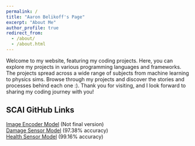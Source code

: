 ```yaml
---
permalink: /
title: "Aaron Belikoff's Page"
excerpt: "About Me"
author_profile: true
redirect_from: 
  - /about/
  - /about.html
---
```


Welcome to my website, featuring my coding projects. Here, you can explore my projects in various programming languages and frameworks. The projects spread across a wide range of subjects from machine learning to physics sims. Browse through my projects and discover the stories and processes behind each one :). Thank you for visiting, and I look forward to sharing my coding journey with you!  

SCAI GitHub Links
-----
[Image Encoder Model](https://github.com/EndeavoringOrb/SCAI/blob/main/autoencoders/autoencoder_E0.h5) (Not final version)  
[Damage Sensor Model](https://github.com/EndeavoringOrb/SCAI/blob/main/dmg_models/dmg_model35.h5) (97.38% accuracy)  
[Health Sensor Model](https://github.com/EndeavoringOrb/SCAI/blob/main/health_models/health_model105.h5) (99.16% accuracy)  
